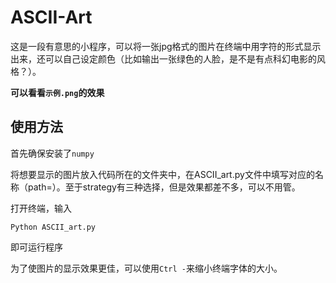# ASCII-Art
这是一段有意思的小程序，可以将一张jpg格式的图片在终端中用字符的形式显示出来，还可以自己设定颜色（比如输出一张绿色的人脸，是不是有点科幻电影的风格？）。

**可以看看`示例.png`的效果**

## 使用方法
首先确保安装了`numpy`

将想要显示的图片放入代码所在的文件夹中，在ASCII_art.py文件中填写对应的名称（path=）。至于strategy有三种选择，但是效果都差不多，可以不用管。

打开终端，输入
```
Python ASCII_art.py
```
即可运行程序

为了使图片的显示效果更佳，可以使用`Ctrl -`来缩小终端字体的大小。
